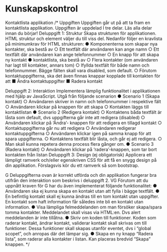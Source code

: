 # Kunskapskontrol
Kontaktlista applikation
/* Uppgiften
Uppgiften går ut på att ta fram en kontaktlista applikation. Uppgiften är uppdelad I tre delar.
Läs alla delar innan du börjar!
Deluppgift 1: Struktur
Skapa strukturen för applikationen. HTML struktur och element väljer du till viss del.
Nedanför följer en kravlista på minimumkrav för HTML strukturen:
● Komponenterna som skapar nya kontakter, ska bestå av
○ Ett textfält där användaren kan ange namn
○ Ett textfält där användaren kan ange telefonnummer
○ En knapp för att skapa ny kontakt
● kontaktlista, ska bestå av
○ Flera kontakter (om användaren har lagt till kontakter, annars tom)
○ Ifyllda textfält för både namn och telefonnummer. Bägge fälten skall vara
disabled, som default.
○ Förutom kontaktuppgifterna, ska det även finnas knappar kopplade till
kontakten för att
■ Ändra kontaktuppgifter
■ Radera kontakt


Deluppgift 2: Interaktion
Implementera lämplig funktionalitet i applikationen med hjälp av JavaScript. Utgå från
följande scenarion
● Scenario 1 (Skapa kontakt)
○ Användaren skriver in namn och telefonnummer i respektive fält
○ Användaren klickar på knappen för att skapa
○ Kontakten läggs till kontaktlistan
● Scenario 2 (Redigera kontakt)
○ Kontaktens båda textfält är låsta som default, dvs uppgifterna går inte att
redigera (disabled)
○ Användaren klickar på ‘Ändra’- knappen för att redigera en tillagd kontakt
○ Kontaktuppgifterna går nu att redigera
○ Användaren redigerar kontaktuppgifterna
○ Användaren klickar igen på samma knapp för att spara uppgifterna.
○ Kontaktens textfält blir låsta, och går ej att redigera.
○ Man skall kunna repetera denna process flera gånger om.
● Scenario 3 (Radera kontakt)
○ Användaren klickar på ‘radera’-knappen, som tar bort kontakten från listan
Deluppgift 3: Design (ej obligatorisk)
Applicera ett lämpligt ramverk och/eller egenskriven CSS för att få en snygg design på din
applikation. Förslagsvis kör du ett ramverk så som bootstrap.

G
Deluppgifterna ovan är korrekt utförda och din applikation fungerar bra utifrån den interaktion
som beskrivs i deluppgift 2.
VG
Förutom att du uppnått kraven för G har du även implementerat följande funktionalitet:
● Användaren ska ej kunna skapa en kontakt utan att fylla i bägge textfält.
● En befintlig kontakt skall ej kunna ändras till en tom kontakt utan uppgifter. En
kontakt som haft information får således inte bli en kontakt utan information.
● Visa lämpliga felmeddelanden om man försöker skapa/spara tomma kontakter.
Meddelandet skall visas via HTML:en. Dvs alert meddelanden är inte tillåtna.
● Skriv om koden till funktioner. Koden som raderar kontakt, ändrar kontakt, validerar
kontakt skall skrivas om till funktioner. Dessa funktioner skall skapas utanför eventet,
dvs i “global scopet”, och anropas där det lämpar sig.
● Skapa en ny knapp “Radera lista”, som raderar alla kontakter i listan. Kan placeras
bredvid “Skapa” knappen.
*/